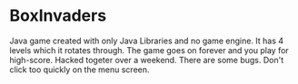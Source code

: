# BoxInvaders
Java game created with only Java Libraries and no game engine. It has 4 levels which it rotates through. The game goes on forever and you play for high-score.
Hacked togeter over a weekend. There are some bugs. Don't click too quickly on the menu screen.
